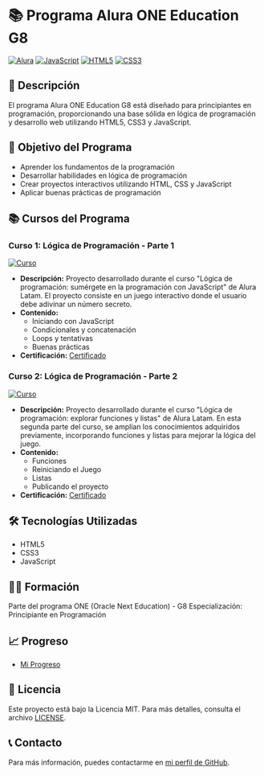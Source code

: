 # 📚 Programa Alura ONE Education G8

[![Alura](https://img.shields.io/badge/Alura-0A192F?style=for-the-badge&logo=alura&logoColor=white)](https://www.alura.com.br/)
[![JavaScript](https://img.shields.io/badge/JavaScript-F7DF1E?style=for-the-badge&logo=javascript&logoColor=black)](https://www.javascript.com/)
[![HTML5](https://img.shields.io/badge/HTML5-E34F26?style=for-the-badge&logo=html5&logoColor=white)](https://html.spec.whatwg.org/)
[![CSS3](https://img.shields.io/badge/CSS3-1572B6?style=for-the-badge&logo=css3&logoColor=white)](https://www.w3.org/Style/CSS/)

## 📝 Descripción

El programa Alura ONE Education G8 está diseñado para principiantes en programación, proporcionando una base sólida en lógica de programación y desarrollo web utilizando HTML5, CSS3 y JavaScript.

## 🎯 Objetivo del Programa

- Aprender los fundamentos de la programación
- Desarrollar habilidades en lógica de programación
- Crear proyectos interactivos utilizando HTML, CSS y JavaScript
- Aplicar buenas prácticas de programación

## 📚 Cursos del Programa

### Curso 1: Lógica de Programación - Parte 1

[![Curso](https://img.shields.io/badge/Curso-HTML5-E34F26?style=for-the-badge&logo=html5&logoColor=white)](https://app.aluracursos.com/course/logica-programacion-sumergete-programacion-javascript)

- **Descripción:** Proyecto desarrollado durante el curso "Lógica de programación: sumérgete en la programación con JavaScript" de Alura Latam. El proyecto consiste en un juego interactivo donde el usuario debe adivinar un número secreto.
- **Contenido:**
  - Iniciando con JavaScript
  - Condicionales y concatenación
  - Loops y tentativas
  - Buenas prácticas
- **Certificación:** [Certificado](https://app.aluracursos.com/certificate/sandovaldavid2201/logica-programacion-sumergete-programacion-javascript)

### Curso 2: Lógica de Programación - Parte 2

[![Curso](https://img.shields.io/badge/Curso-CSS3-1572B6?style=for-the-badge&logo=css3&logoColor=white)](https://app.aluracursos.com/course/logica-programacion-explorar-funciones-listas)

- **Descripción:** Proyecto desarrollado durante el curso "Lógica de programación: explorar funciones y listas" de Alura Latam. En esta segunda parte del curso, se amplían los conocimientos adquiridos previamente, incorporando funciones y listas para mejorar la lógica del juego.
- **Contenido:**
  - Funciones
  - Reiniciando el Juego
  - Listas
  - Publicando el proyecto
- **Certificación:** [Certificado]("")

## 🛠️ Tecnologías Utilizadas

- HTML5
- CSS3
- JavaScript

## 👨‍💻 Formación

Parte del programa ONE (Oracle Next Education) - G8
Especialización: Principiante en Programación

## 📈 Progreso

- [Mi Progreso](https://trello.com/b/EkJTypWS/formacion-principiante-en-programacion)

## 📄 Licencia

Este proyecto está bajo la Licencia MIT. Para más detalles, consulta el archivo [LICENSE](LICENSE).

## 📞 Contacto

Para más información, puedes contactarme en [mi perfil de GitHub](https://github.com/sandovaldavid).
